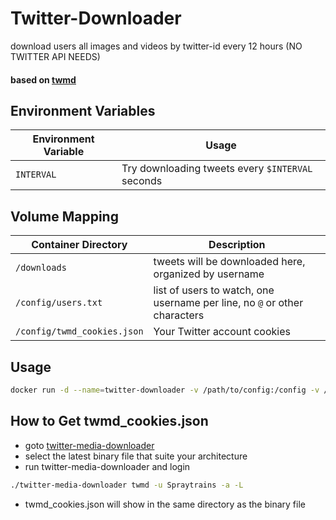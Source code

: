 # Twitter-Downloader

download users all images and videos by twitter-id every 12 hours (NO TWITTER API NEEDS)
<br/>

#### based on [twmd](https://github.com/mmpx12/twitter-media-downloader)

## Environment Variables
| Environment Variable | Usage |
| --- | --- |
| `INTERVAL` | Try downloading tweets every `$INTERVAL` seconds |

## Volume Mapping
| Container Directory | Description                                                               |
| --- |---------------------------------------------------------------------------|
| `/downloads` | tweets will be downloaded here, organized by username                     |
| `/config/users.txt` | list of users to watch, one username per line, no `@` or other characters |
| `/config/twmd_cookies.json` | Your Twitter account cookies                                              |

## Usage
```bash
docker run -d --name=twitter-downloader -v /path/to/config:/config -v /path/to/downloads:/downloads -e INTERVAL:43200 docker.io/0x2196f3/twitter-downloader
```

## How to Get twmd_cookies.json
- goto [twitter-media-downloader](https://github.com/mmpx12/twitter-media-downloader/releases/)
- select the latest binary file that suite your architecture
- run twitter-media-downloader and login
```bash
./twitter-media-downloader twmd -u Spraytrains -a -L
```
- twmd_cookies.json will show in the same directory as the binary file